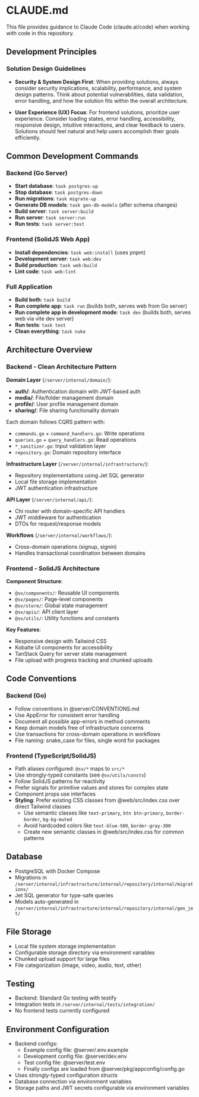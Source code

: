 # CLAUDE.md

This file provides guidance to Claude Code (claude.ai/code) when working with code in this repository.

## Development Principles

### Solution Design Guidelines

- **Security & System Design First**: When providing solutions, always consider security implications, scalability, performance, and system design patterns. Think about potential vulnerabilities, data validation, error handling, and how the solution fits within the overall architecture.

- **User Experience (UX) Focus**: For frontend solutions, prioritize user experience. Consider loading states, error handling, accessibility, responsive design, intuitive interactions, and clear feedback to users. Solutions should feel natural and help users accomplish their goals efficiently.

## Common Development Commands

### Backend (Go Server)

- **Start database**: `task postgres-up`
- **Stop database**: `task postgres-down`
- **Run migrations**: `task migrate-up`
- **Generate DB models**: `task gen-db-models` (after schema changes)
- **Build server**: `task server:build`
- **Run server**: `task server:run`
- **Run tests**: `task server:test`

### Frontend (SolidJS Web App)

- **Install dependencies**: `task web:install` (uses pnpm)
- **Development server**: `task web:dev`
- **Build production**: `task web:build`
- **Lint code**: `task web:lint`

### Full Application

- **Build both**: `task build`
- **Run complete app**: `task run` (builds both, serves web from Go server)
- **Run complete app in development mode**: `task dev` (builds both, serves web via vite dev server)
- **Run tests**: `task test`
- **Clean everything**: `task nuke`

## Architecture Overview

### Backend - Clean Architecture Pattern

**Domain Layer** (`/server/internal/domain/`):

- **auth/**: Authentication domain with JWT-based auth
- **media/**: File/folder management domain
- **profile/**: User profile management domain
- **sharing/**: File sharing functionality domain

Each domain follows CQRS pattern with:

- `commands.go` + `command_handlers.go`: Write operations
- `queries.go` + `query_handlers.go`: Read operations
- `*_sanitizer.go`: Input validation layer
- `repository.go`: Domain repository interface

**Infrastructure Layer** (`/server/internal/infrastructure/`):

- Repository implementations using Jet SQL generator
- Local file storage implementation
- JWT authentication infrastructure

**API Layer** (`/server/internal/api/`):

- Chi router with domain-specific API handlers
- JWT middleware for authentication
- DTOs for request/response models

**Workflows** (`/server/internal/workflows/`):

- Cross-domain operations (signup, signin)
- Handles transactional coordination between domains

### Frontend - SolidJS Architecture

**Component Structure**:

- `@sv/components/`: Reusable UI components
- `@sv/pages/`: Page-level components
- `@sv/store/`: Global state management
- `@sv/apis/`: API client layer
- `@sv/utils/`: Utility functions and constants

**Key Features**:

- Responsive design with Tailwind CSS
- Kobalte UI components for accessibility
- TanStack Query for server state management
- File upload with progress tracking and chunked uploads

## Code Conventions

### Backend (Go)

- Follow conventions in @server/CONVENTIONS.md
- Use AppError for consistent error handling
- Document all possible app-errors in method comments
- Keep domain models free of infrastructure concerns
- Use transactions for cross-domain operations in workflows
- File naming: snake_case for files, single word for packages

### Frontend (TypeScript/SolidJS)

- Path aliases configured: `@sv/*` maps to `src/*`
- Use strongly-typed constants (see `@sv/utils/consts`)
- Follow SolidJS patterns for reactivity
- Prefer signals for primitive values and stores for complex state
- Component props use interfaces
- **Styling**: Prefer existing CSS classes from @web/src/index.css over direct Tailwind classes
  - Use semantic classes like `text-primary`, `btn btn-primary`, `border-border`, `bg-bg-muted`
  - Avoid hardcoded colors like `text-blue-500`, `border-gray-300`
  - Create new semantic classes in @web/src/index.css for common patterns

## Database

- PostgreSQL with Docker Compose
- Migrations in `/server/internal/infrastructure/internal/repository/internal/migrations/`
- Jet SQL generator for type-safe queries
- Models auto-generated in `/server/internal/infrastructure/internal/repository/internal/gen_jet/`

## File Storage

- Local file system storage implementation
- Configurable storage directory via environment variables
- Chunked upload support for large files
- File categorization (image, video, audio, text, other)

## Testing

- Backend: Standard Go testing with testify
- Integration tests in `/server/internal/tests/integration/`
- No frontend tests currently configured

## Environment Configuration

- Backend configs:
  - Example config file: @server/.env.example
  - Development config file: @server/dev.env
  - Test config file: @server/test.env
  - Finally configs are loaded from @server/pkg/appconfig/config.go
- Uses strongly-typed configuration structs
- Database connection via environment variables
- Storage paths and JWT secrets configurable via environment variables
